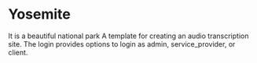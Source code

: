 # Yosemite
It is a beautiful national park
A template for creating an audio transcription site. The login provides options to login as admin, service_provider, or client.
